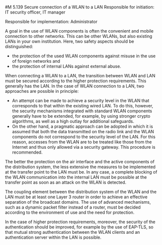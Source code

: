 #M 5.139 Secure connection of a WLAN to a LAN
Responsible for initiation: IT security officer, IT manager

Responsible for implementation: Administrator

A goal in the use of WLAN components is often the convenient and mobile connection to other networks. This can be other WLANs, but also existing LANs in your own institution. Here, two safety aspects should be distinguished:

* the protection of the used WLAN components against misuse in the use of foreign networks and
* the protection of internal LANs against external abuse.


When connecting a WLAN to a LAN, the transition between WLAN and LAN must be secured according to the higher protection requirements. This generally has the LAN. In the case of WLAN connection to a LAN, two approaches are possible in principle:

* An attempt can be made to achieve a security level in the WLAN that corresponds to that within the existing wired LAN. To do this, however, the security mechanisms integrated with standard WLAN components generally have to be extended, for example, by using stronger crypto algorithms, as well as a high outlay for additional safeguards.
* On the other hand, a pragmatic approach can be adopted in which it is assumed that both the data transmitted on the radio link and the WLAN components do not correspond to the security level of the LAN. For this reason, accesses from the WLAN are to be treated like those from the Internet and thus only allowed via a security gateway. This procedure is recommended.


The better the protection on the air interface and the active components of the distribution system, the less extensive the measures to be implemented at the transfer point to the LAN must be. In any case, a complete blocking of the WLAN communication into the internal LAN must be possible at the transfer point as soon as an attack on the WLAN is detected.

The coupling element between the distribution system of the WLAN and the LAN must be at least one Layer 3 router in order to achieve an effective separation of the broadcast domains. The use of advanced mechanisms, such as a dynamic packet filter instead of a router, must be decided according to the environment of use and the need for protection.

In the case of higher protection requirements, moreover, the security of the authentication should be improved, for example by the use of EAP-TLS, so that mutual strong authentication between the WLAN clients and an authentication server within the LAN is possible.



